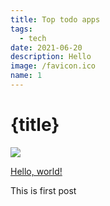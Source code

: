 ```yaml
---
title: Top todo apps
tags:
  - tech
date: 2021-06-20
description: Hello
image: /favicon.ico
name: 1
---
```


# {title}

![]({image})

<a href="http://ronnapat.com/" target="_blank">Hello, world!</a>

This is first post


<div class="fb-comments" data-href="https://ronnapat.com/blog/posts" data-width="" data-numposts="5"></div>
